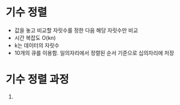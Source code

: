 # 기수 정렬
- 값을 놓고 비교할 자릿수를 정한 다음 해당 자릿수만 비교
- 시간 복잡도 O(kn) 
- k는 데이터의 자릿수
- 10개의 큐를 이용함. 일의자리에서 정렬된 순서 기준으로 십의자리에 저장

# 기수 정렬 과정
1. 
